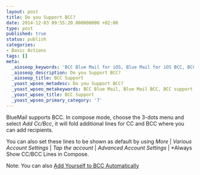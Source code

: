 ```yaml
---
layout: post
title: Do you Support BCC?
date: 2014-12-03 09:55:20.000000000 +02:00
type: post
published: true
status: publish
categories:
- Basic Actions
tags: []
meta:
  _aioseop_keywords: 'BCC Blue Mail for iOS, Blue Mail for iOS BCC, BCC support '
  _aioseop_description: Do you Support BCC?
  _aioseop_title: BCC Support
  _yoast_wpseo_metadesc: Do you Support BCC?
  _yoast_wpseo_metakeywords: BCC Blue Mail, Blue Mail BCC, BCC support Blue,
  _yoast_wpseo_title: BCC Support
  _yoast_wpseo_primary_category: '7'
---
```


BlueMail supports BCC. In compose mode, choose the 3-dots menu and select *Add Cc/Bcc*, it will fold additional lines for CC and BCC where you can add recipients.

You can also set these lines to be shown as default by using *More* \| *Various Account Settings* \| *Tap the account* \| *Advanced Account Settings* \| *Always Show CC/BCC Lines in Compose.

Note: You can also [Add Yourself to BCC Automatically](/myself-bcc-automatically/)

